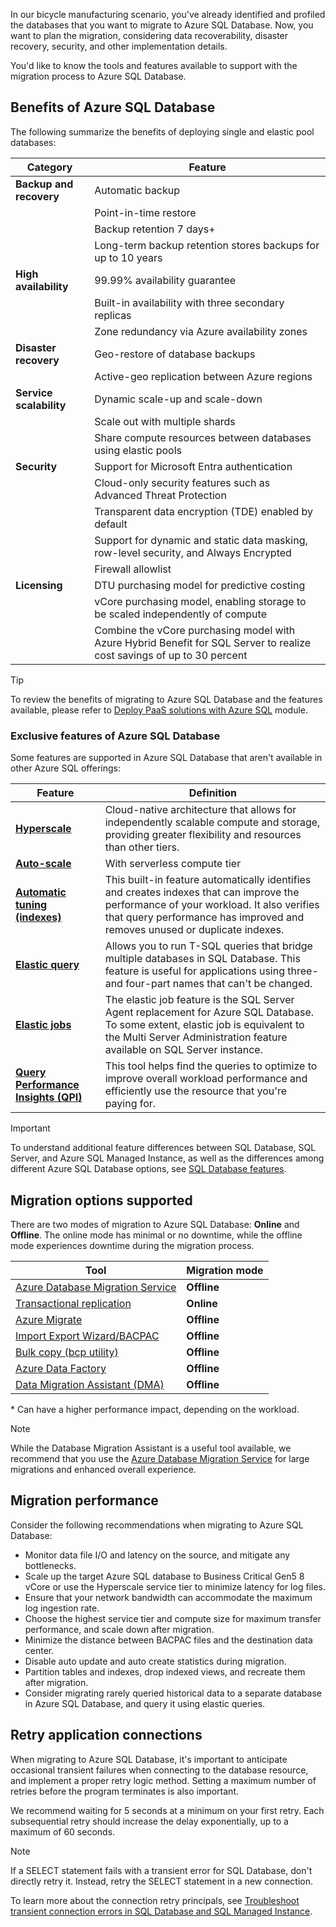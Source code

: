 In our bicycle manufacturing scenario, you've already identified and profiled the databases that you want to migrate to Azure SQL Database. Now, you want to plan the migration, considering data recoverability, disaster recovery, security, and other implementation details. 

You'd like to know the tools and features available to support with the migration process to Azure SQL Database.

## Benefits of Azure SQL Database

The following summarize the benefits of deploying single and elastic pool databases:

| Category | Feature |
| --- | --- |
| **Backup and recovery** | Automatic backup |
|  | Point-in-time restore |
|  | Backup retention 7 days+ |
|  | Long-term backup retention stores backups for up to 10 years |
| **High availability** | 99.99% availability guarantee |
|  | Built-in availability with three secondary replicas |
|  | Zone redundancy via Azure availability zones |
| **Disaster recovery** | Geo-restore of database backups |
|  | Active-geo replication between Azure regions |
| **Service scalability** | Dynamic scale-up and scale-down |
|  | Scale out with multiple shards |
|  | Share compute resources between databases using elastic pools |
| **Security** | Support for Microsoft Entra authentication |
|  | Cloud-only security features such as Advanced Threat Protection |
|  | Transparent data encryption (TDE) enabled by default |
|  | Support for dynamic and static data masking, row-level security, and Always Encrypted |
|  | Firewall allowlist |
| **Licensing** | DTU purchasing model for predictive costing |
|  | vCore purchasing model, enabling storage to be scaled independently of compute |
|  | Combine the vCore purchasing model with Azure Hybrid Benefit for SQL Server to realize cost savings of up to 30 percent |

> [!TIP]
> To review the benefits of migrating to Azure SQL Database and the features available, please refer to [Deploy PaaS solutions with Azure SQL](/training/modules/deploy-paas-solutions-with-azure-sql/) module.

### Exclusive features of Azure SQL Database

Some features are supported in Azure SQL Database that aren't available in other Azure SQL offerings:

| Feature | Definition |
| --- | --- |
| [**Hyperscale**](/azure/azure-sql/database/service-tier-hyperscale) | Cloud-native architecture that allows for independently scalable compute and storage, providing greater flexibility and resources than other tiers. |
| [**Auto-scale**](/azure/azure-sql/database/serverless-tier-overview?tabs=general-purpose#autoscaling) | With serverless compute tier |
| [**Automatic tuning (indexes)**](/azure/azure-sql/database/automatic-tuning-overview) | This built-in feature automatically identifies and creates indexes that can improve the performance of your workload. It also verifies that query performance has improved and removes unused or duplicate indexes. |
| [**Elastic query**](/azure/azure-sql/database/elastic-query-overview) | Allows you to run T-SQL queries that bridge multiple databases in SQL Database. This feature is useful for applications using three- and four-part names that can't be changed. |
| [**Elastic jobs**](/azure/azure-sql/database/job-automation-overview) | The elastic job feature is the SQL Server Agent replacement for Azure SQL Database. To some extent, elastic job is equivalent to the Multi Server Administration feature available on SQL Server instance. |
| [**Query Performance Insights (QPI)**](/azure/azure-sql/database/query-performance-insight-use) | This tool helps find the queries to optimize to improve overall workload performance and efficiently use the resource that you're paying for. |

> [!IMPORTANT]
> To understand additional feature differences between SQL Database, SQL Server, and Azure SQL Managed Instance, as well as the differences among different Azure SQL Database options, see [SQL Database features](/azure/azure-sql/database/features-comparison).

## Migration options supported

There are two modes of migration to Azure SQL Database: **Online** and **Offline**. The online mode has minimal or no downtime, while the offline mode experiences downtime during the migration process.

| Tool | Migration mode |
| --- | --- |
| [Azure Database Migration Service](/azure/dms/dms-overview) | **Offline** |
| [Transactional replication](/sql/relational-databases/replication/transactional/transactional-replication) | **Online** |
| [Azure Migrate](/azure/migrate/migrate-services-overview) | **Offline** |
| [Import Export Wizard/BACPAC](/azure/azure-sql/database/database-export) | **Offline** |
| [Bulk copy (bcp utility)](/sql/relational-databases/import-export/import-and-export-bulk-data-by-using-the-bcp-utility-sql-server) | **Offline** |
| [Azure Data Factory](/azure/data-factory/quickstart-get-started) | **Offline** |
| [Data Migration Assistant (DMA)](/sql/dma/dma-overview) | **Offline** |

\* Can have a higher performance impact, depending on the workload.

> [!NOTE]
> While the Database Migration Assistant is a useful tool available, we recommend that you use the [Azure Database Migration Service](/azure/dms/dms-overview) for large migrations and enhanced overall experience.

## Migration performance

Consider the following recommendations when migrating to Azure SQL Database:

- Monitor data file I/O and latency on the source, and mitigate any bottlenecks.
- Scale up the target Azure SQL database to Business Critical Gen5 8 vCore or use the Hyperscale service tier to minimize latency for log files.
- Ensure that your network bandwidth can accommodate the maximum log ingestion rate.
- Choose the highest service tier and compute size for maximum transfer performance, and scale down after migration.
- Minimize the distance between BACPAC files and the destination data center.
- Disable auto update and auto create statistics during migration.
- Partition tables and indexes, drop indexed views, and recreate them after migration.
- Consider migrating rarely queried historical data to a separate database in Azure SQL Database, and query it using elastic queries.

## Retry application connections

When migrating to Azure SQL Database, it's important to anticipate occasional transient failures when connecting to the database resource, and implement a proper retry logic method. Setting a maximum number of retries before the program terminates is also important.

We recommend waiting for 5 seconds at a minimum on your first retry. Each subsequential retry should increase the delay exponentially, up to a maximum of 60 seconds.

> [!NOTE]
> If a SELECT statement fails with a transient error for SQL Database, don't directly retry it. Instead, retry the SELECT statement in a new connection.

To learn more about the connection retry principals, see [Troubleshoot transient connection errors in SQL Database and SQL Managed Instance](/azure/azure-sql/database/troubleshoot-common-connectivity-issues).
